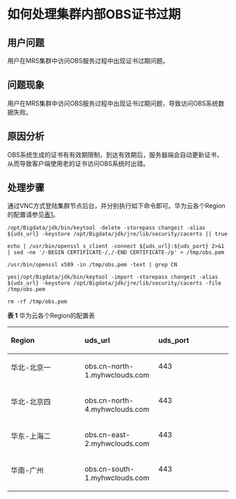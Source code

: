 # 如何处理集群内部OBS证书过期<a name="ZH-CN_TOPIC_0169495355"></a>

## 用户问题<a name="zh-cn_topic_0137729837_section18305143583116"></a>

用户在MRS集群中访问OBS服务过程中出现证书过期问题。

## 问题现象<a name="zh-cn_topic_0137729837_section117424454313"></a>

用户在MRS集群中访问OBS服务过程中出现证书过期问题，导致访问OBS系统数据失败。

## 原因分析<a name="zh-cn_topic_0137729837_section1237061220324"></a>

OBS系统生成的证书有有效期限制，到达有效期后，服务器端会自动更新证书，从而导致客户端使用老的证书访问OBS系统时出错。

## 处理步骤<a name="zh-cn_topic_0137729837_section520813413313"></a>

通过VNC方式登陆集群节点后台，并分别执行如下命令即可。华为云各个Region的配置请参见[表1](#zh-cn_topic_0137729837_table2662184463915)。

```
/opt/Bigdata/jdk/bin/keytool -delete -storepass changeit -alias ${uds_url} -keystore /opt/Bigdata/jdk/jre/lib/security/cacerts || true
```

```
echo | /usr/bin/openssl s_client -connect ${uds_url}:${uds_port} 2>&1 | sed -ne '/-BEGIN CERTIFICATE-/,/-END CERTIFICATE-/p' > /tmp/obs.pem
```

```
/usr/bin/openssl x509 -in /tmp/obs.pem -text | grep CN
```

```
yes|/opt/Bigdata/jdk/bin/keytool -import -storepass changeit -alias ${uds_url} -keystore /opt/Bigdata/jdk/jre/lib/security/cacerts -file /tmp/obs.pem
```

```
rm -rf /tmp/obs.pem
```

**表 1**  华为云各个Region的配置表

<a name="zh-cn_topic_0137729837_table2662184463915"></a>
<table><thead align="left"><tr id="zh-cn_topic_0137729837_row8664204417398"><th class="cellrowborder" valign="top" width="33.33333333333333%" id="mcps1.2.4.1.1"><p id="zh-cn_topic_0137729837_p13664184463917"><a name="zh-cn_topic_0137729837_p13664184463917"></a><a name="zh-cn_topic_0137729837_p13664184463917"></a>Region</p>
</th>
<th class="cellrowborder" valign="top" width="33.33333333333333%" id="mcps1.2.4.1.2"><p id="zh-cn_topic_0137729837_p36641044183917"><a name="zh-cn_topic_0137729837_p36641044183917"></a><a name="zh-cn_topic_0137729837_p36641044183917"></a>uds_url</p>
</th>
<th class="cellrowborder" valign="top" width="33.33333333333333%" id="mcps1.2.4.1.3"><p id="zh-cn_topic_0137729837_p4664144203910"><a name="zh-cn_topic_0137729837_p4664144203910"></a><a name="zh-cn_topic_0137729837_p4664144203910"></a>uds_port</p>
</th>
</tr>
</thead>
<tbody><tr id="zh-cn_topic_0137729837_row156642441396"><td class="cellrowborder" valign="top" width="33.33333333333333%" headers="mcps1.2.4.1.1 "><p id="zh-cn_topic_0137729837_p1197013324417"><a name="zh-cn_topic_0137729837_p1197013324417"></a><a name="zh-cn_topic_0137729837_p1197013324417"></a>华北-北京一</p>
</td>
<td class="cellrowborder" valign="top" width="33.33333333333333%" headers="mcps1.2.4.1.2 "><p id="zh-cn_topic_0137729837_p19970032154117"><a name="zh-cn_topic_0137729837_p19970032154117"></a><a name="zh-cn_topic_0137729837_p19970032154117"></a>obs.cn-north-1.myhwclouds.com</p>
</td>
<td class="cellrowborder" valign="top" width="33.33333333333333%" headers="mcps1.2.4.1.3 "><p id="zh-cn_topic_0137729837_p1697053224114"><a name="zh-cn_topic_0137729837_p1697053224114"></a><a name="zh-cn_topic_0137729837_p1697053224114"></a>443</p>
</td>
</tr>
<tr id="zh-cn_topic_0137729837_row1919819422246"><td class="cellrowborder" valign="top" width="33.33333333333333%" headers="mcps1.2.4.1.1 "><p id="zh-cn_topic_0137729837_p1198542152413"><a name="zh-cn_topic_0137729837_p1198542152413"></a><a name="zh-cn_topic_0137729837_p1198542152413"></a>华北-北京四</p>
</td>
<td class="cellrowborder" valign="top" width="33.33333333333333%" headers="mcps1.2.4.1.2 "><p id="zh-cn_topic_0137729837_p1638063262520"><a name="zh-cn_topic_0137729837_p1638063262520"></a><a name="zh-cn_topic_0137729837_p1638063262520"></a>obs.cn-north-4.myhwclouds.com</p>
</td>
<td class="cellrowborder" valign="top" width="33.33333333333333%" headers="mcps1.2.4.1.3 "><p id="zh-cn_topic_0137729837_p19198104216248"><a name="zh-cn_topic_0137729837_p19198104216248"></a><a name="zh-cn_topic_0137729837_p19198104216248"></a>443</p>
</td>
</tr>
<tr id="zh-cn_topic_0137729837_row3664944153918"><td class="cellrowborder" valign="top" width="33.33333333333333%" headers="mcps1.2.4.1.1 "><p id="zh-cn_topic_0137729837_p12971163212418"><a name="zh-cn_topic_0137729837_p12971163212418"></a><a name="zh-cn_topic_0137729837_p12971163212418"></a><span>华东-上海二</span></p>
</td>
<td class="cellrowborder" valign="top" width="33.33333333333333%" headers="mcps1.2.4.1.2 "><p id="zh-cn_topic_0137729837_p797115323417"><a name="zh-cn_topic_0137729837_p797115323417"></a><a name="zh-cn_topic_0137729837_p797115323417"></a>obs.cn-east-2.myhwclouds.com</p>
</td>
<td class="cellrowborder" valign="top" width="33.33333333333333%" headers="mcps1.2.4.1.3 "><p id="zh-cn_topic_0137729837_p159711732154118"><a name="zh-cn_topic_0137729837_p159711732154118"></a><a name="zh-cn_topic_0137729837_p159711732154118"></a>443</p>
</td>
</tr>
<tr id="zh-cn_topic_0137729837_row266411445396"><td class="cellrowborder" valign="top" width="33.33333333333333%" headers="mcps1.2.4.1.1 "><p id="zh-cn_topic_0137729837_p097115320410"><a name="zh-cn_topic_0137729837_p097115320410"></a><a name="zh-cn_topic_0137729837_p097115320410"></a><span>华南-广州</span></p>
</td>
<td class="cellrowborder" valign="top" width="33.33333333333333%" headers="mcps1.2.4.1.2 "><p id="zh-cn_topic_0137729837_p897116325417"><a name="zh-cn_topic_0137729837_p897116325417"></a><a name="zh-cn_topic_0137729837_p897116325417"></a>obs.cn-south-1.myhwclouds.com</p>
</td>
<td class="cellrowborder" valign="top" width="33.33333333333333%" headers="mcps1.2.4.1.3 "><p id="zh-cn_topic_0137729837_p197103234113"><a name="zh-cn_topic_0137729837_p197103234113"></a><a name="zh-cn_topic_0137729837_p197103234113"></a>443</p>
</td>
</tr>
</tbody>
</table>

